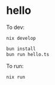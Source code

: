 # hello

To dev:

```
nix develop 
```

```bash
bun install
bun run hello.ts
```

To run:

```bash
nix run
```
